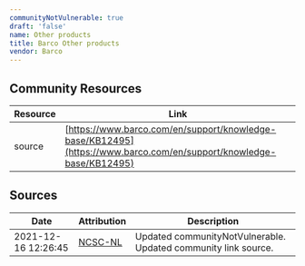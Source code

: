 ```yaml
---
communityNotVulnerable: true
draft: 'false'
name: Other products
title: Barco Other products
vendor: Barco
---
```



## Community Resources
| Resource | Link |
| --- | --- |
| source | [https://www.barco.com/en/support/knowledge-base/KB12495](https://www.barco.com/en/support/knowledge-base/KB12495) |


## Sources
| Date | Attribution | Description |
| --- | --- | --- |
| 2021-12-16 12:26:45 | [NCSC-NL](https://github.com/NCSC-NL/log4shell/blob/main/software/README.md) | Updated communityNotVulnerable. Updated community link source.  |
